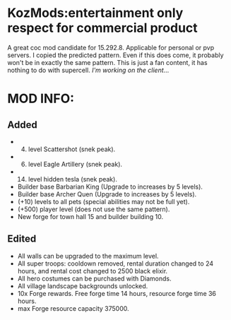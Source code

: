 # KozMods:entertainment only respect for commercial product
A great coc mod candidate for 15.292.8. Applicable for personal or pvp servers. I copied the predicted pattern. Even if this does come, it probably won't be in exactly the same pattern. This is just a fan content, it has nothing to do with supercell.
_I'm working on the client_...
# MOD INFO:
## Added
- 4. level Scattershot (snek peak).
- 6. level Eagle Artillery (snek peak).
- 14. level hidden tesla (snek peak).
- Builder base Barbarian King (Upgrade to increases by 5 levels).
- Builder base Archer Quen (Upgrade to increases by 5 levels).
- (+10) levels to all pets (special abilities may not be full yet).
- (+500) player level (does not use the same pattern).
- New forge for town hall 15 and builder building 10.

## Edited
- All walls can be upgraded to the maximum level.
- All super troops: cooldown removed, rental duration changed to 24 hours, and rental cost changed to 2500 black elixir.
- All hero costumes can be purchased with Diamonds.
- All village landscape backgrounds unlocked.
- 10x Forge rewards. Free forge time 14 hours, resource forge time 36 hours.
- max Forge resource capacity 375000.

